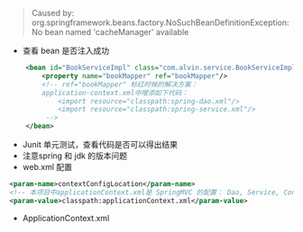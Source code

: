 
> Caused by: org.springframework.beans.factory.NoSuchBeanDefinitionException: No bean named 'cacheManager' available
>
>

- 查看 bean 是否注入成功
```xml
    <bean id="BookServiceImpl" class="com.alvin.service.BookServiceImpl">
        <property name="bookMapper" ref="bookMapper"/>
        <!-- ref="bookMapper" 标红时候的解决方案：
        application-context.xml中增添如下代码：
            <import resource="classpath:spring-dao.xml"/>
            <import resource="classpath:spring-service.xml"/>
         -->
    </bean>
```
- Junit 单元测试，查看代码是否可以得出结果
- 注意spring 和 jdk 的版本问题
- web.xml 配置
```xml
<param-name>contextConfigLocation</param-name>
<!-- 本项目中applicationContext.xml是 SpringMVC 的配置： Dao, Service, Controller -->
<param-value>classpath:applicationContext.xml</param-value>
```
- ApplicationContext.xml

